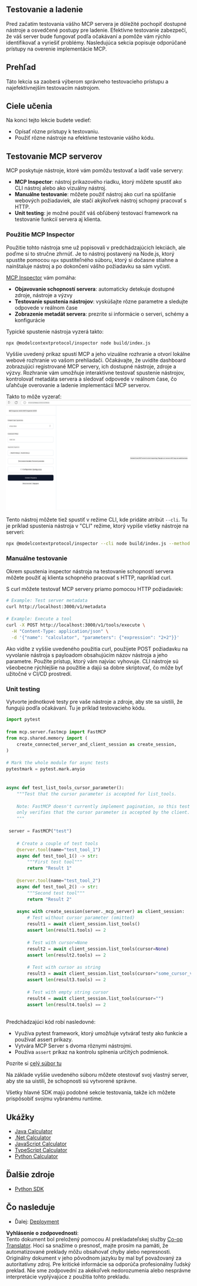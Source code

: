 <!--
CO_OP_TRANSLATOR_METADATA:
{
  "original_hash": "e25bc265a51244a7a2d93b3761543a1f",
  "translation_date": "2025-06-13T02:11:59+00:00",
  "source_file": "03-GettingStarted/08-testing/README.md",
  "language_code": "sk"
}
-->
## Testovanie a ladenie

Pred začatím testovania vášho MCP servera je dôležité pochopiť dostupné nástroje a osvedčené postupy pre ladenie. Efektívne testovanie zabezpečí, že váš server bude fungovať podľa očakávaní a pomôže vám rýchlo identifikovať a vyriešiť problémy. Nasledujúca sekcia popisuje odporúčané prístupy na overenie implementácie MCP.

## Prehľad

Táto lekcia sa zaoberá výberom správneho testovacieho prístupu a najefektívnejším testovacím nástrojom.

## Ciele učenia

Na konci tejto lekcie budete vedieť:

- Opísať rôzne prístupy k testovaniu.
- Použiť rôzne nástroje na efektívne testovanie vášho kódu.

## Testovanie MCP serverov

MCP poskytuje nástroje, ktoré vám pomôžu testovať a ladiť vaše servery:

- **MCP Inspector**: nástroj príkazového riadku, ktorý môžete spustiť ako CLI nástroj alebo ako vizuálny nástroj.
- **Manuálne testovanie**: môžete použiť nástroj ako curl na spúšťanie webových požiadaviek, ale stačí akýkoľvek nástroj schopný pracovať s HTTP.
- **Unit testing**: je možné použiť váš obľúbený testovací framework na testovanie funkcií servera aj klienta.

### Použitie MCP Inspector

Použitie tohto nástroja sme už popisovali v predchádzajúcich lekciách, ale poďme si to stručne zhrnúť. Je to nástroj postavený na Node.js, ktorý spustíte pomocou `npx` spustiteľného súboru, ktorý si dočasne stiahne a nainštaluje nástroj a po dokončení vášho požiadavku sa sám vyčistí.

[MCP Inspector](https://github.com/modelcontextprotocol/inspector) vám pomáha:

- **Objavovanie schopností servera**: automaticky detekuje dostupné zdroje, nástroje a výzvy
- **Testovanie spustenia nástrojov**: vyskúšajte rôzne parametre a sledujte odpovede v reálnom čase
- **Zobrazenie metadát servera**: prezrite si informácie o serveri, schémy a konfigurácie

Typické spustenie nástroja vyzerá takto:

```bash
npx @modelcontextprotocol/inspector node build/index.js
```

Vyššie uvedený príkaz spustí MCP a jeho vizuálne rozhranie a otvorí lokálne webové rozhranie vo vašom prehliadači. Očakávajte, že uvidíte dashboard zobrazujúci registrované MCP servery, ich dostupné nástroje, zdroje a výzvy. Rozhranie vám umožňuje interaktívne testovať spustenie nástrojov, kontrolovať metadáta servera a sledovať odpovede v reálnom čase, čo uľahčuje overovanie a ladenie implementácií MCP serverov.

Takto to môže vyzerať: ![Inspector](../../../../translated_images/connect.141db0b2bd05f096fb1dd91273771fd8b2469d6507656c3b0c9df4b3c5473929.sk.png)

Tento nástroj môžete tiež spustiť v režime CLI, kde pridáte atribút `--cli`. Tu je príklad spustenia nástroja v "CLI" režime, ktorý vypíše všetky nástroje na serveri:

```sh
npx @modelcontextprotocol/inspector --cli node build/index.js --method tools/list
```

### Manuálne testovanie

Okrem spustenia inspector nástroja na testovanie schopností servera môžete použiť aj klienta schopného pracovať s HTTP, napríklad curl.

S curl môžete testovať MCP servery priamo pomocou HTTP požiadaviek:

```bash
# Example: Test server metadata
curl http://localhost:3000/v1/metadata

# Example: Execute a tool
curl -X POST http://localhost:3000/v1/tools/execute \
  -H "Content-Type: application/json" \
  -d '{"name": "calculator", "parameters": {"expression": "2+2"}}'
```

Ako vidíte z vyššie uvedeného použitia curl, použijete POST požiadavku na vyvolanie nástroja s payloadom obsahujúcim názov nástroja a jeho parametre. Použite prístup, ktorý vám najviac vyhovuje. CLI nástroje sú všeobecne rýchlejšie na použitie a dajú sa dobre skriptovať, čo môže byť užitočné v CI/CD prostredí.

### Unit testing

Vytvorte jednotkové testy pre vaše nástroje a zdroje, aby ste sa uistili, že fungujú podľa očakávaní. Tu je príklad testovacieho kódu.

```python
import pytest

from mcp.server.fastmcp import FastMCP
from mcp.shared.memory import (
    create_connected_server_and_client_session as create_session,
)

# Mark the whole module for async tests
pytestmark = pytest.mark.anyio


async def test_list_tools_cursor_parameter():
    """Test that the cursor parameter is accepted for list_tools.

    Note: FastMCP doesn't currently implement pagination, so this test
    only verifies that the cursor parameter is accepted by the client.
    """

 server = FastMCP("test")

    # Create a couple of test tools
    @server.tool(name="test_tool_1")
    async def test_tool_1() -> str:
        """First test tool"""
        return "Result 1"

    @server.tool(name="test_tool_2")
    async def test_tool_2() -> str:
        """Second test tool"""
        return "Result 2"

    async with create_session(server._mcp_server) as client_session:
        # Test without cursor parameter (omitted)
        result1 = await client_session.list_tools()
        assert len(result1.tools) == 2

        # Test with cursor=None
        result2 = await client_session.list_tools(cursor=None)
        assert len(result2.tools) == 2

        # Test with cursor as string
        result3 = await client_session.list_tools(cursor="some_cursor_value")
        assert len(result3.tools) == 2

        # Test with empty string cursor
        result4 = await client_session.list_tools(cursor="")
        assert len(result4.tools) == 2
    
```

Predchádzajúci kód robí nasledovné:

- Využíva pytest framework, ktorý umožňuje vytvárať testy ako funkcie a používať assert príkazy.
- Vytvára MCP Server s dvoma rôznymi nástrojmi.
- Používa `assert` príkaz na kontrolu splnenia určitých podmienok.

Pozrite si [celý súbor tu](https://github.com/modelcontextprotocol/python-sdk/blob/main/tests/client/test_list_methods_cursor.py)

Na základe vyššie uvedeného súboru môžete otestovať svoj vlastný server, aby ste sa uistili, že schopnosti sú vytvorené správne.

Všetky hlavné SDK majú podobné sekcie testovania, takže ich môžete prispôsobiť svojmu vybranému runtime.

## Ukážky

- [Java Calculator](../samples/java/calculator/README.md)
- [.Net Calculator](../../../../03-GettingStarted/samples/csharp)
- [JavaScript Calculator](../samples/javascript/README.md)
- [TypeScript Calculator](../samples/typescript/README.md)
- [Python Calculator](../../../../03-GettingStarted/samples/python)

## Ďalšie zdroje

- [Python SDK](https://github.com/modelcontextprotocol/python-sdk)

## Čo nasleduje

- Ďalej: [Deployment](/03-GettingStarted/09-deployment/README.md)

**Vyhlásenie o zodpovednosti**:  
Tento dokument bol preložený pomocou AI prekladateľskej služby [Co-op Translator](https://github.com/Azure/co-op-translator). Hoci sa snažíme o presnosť, majte prosím na pamäti, že automatizované preklady môžu obsahovať chyby alebo nepresnosti. Originálny dokument v jeho pôvodnom jazyku by mal byť považovaný za autoritatívny zdroj. Pre kritické informácie sa odporúča profesionálny ľudský preklad. Nie sme zodpovední za akékoľvek nedorozumenia alebo nesprávne interpretácie vyplývajúce z použitia tohto prekladu.